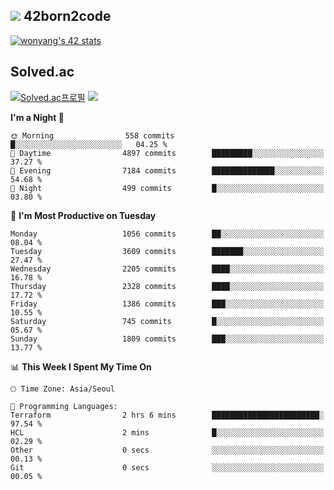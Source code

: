 
## <img src="https://img.shields.io/badge/-000000?style=flat&logo=42&logoColor=white"> 42born2code
<!--[![wonyang's 42 stats](https://badge42.vercel.app/api/v2/cl5nhe5b6007809kydha7ht42/stats?cursusId=21&coalitionId=88)](https://profile.intra.42.fr/users/wonyang)-->

[![wonyang's 42 stats](https://badge.mediaplus.ma/starryblue/wonyang?1337Badge=off&UM6P=off)](https://github.com/oakoudad/badge42)

## Solved.ac
[![Solved.ac프로필](http://mazassumnida.wtf/api/v2/generate_badge?boj=bennyws)](https://solved.ac/bennyws)
<a href="https://solved.ac/bennyws"><img src="http://mazandi.herokuapp.com/api?handle=bennyws&theme=cold"/></a>

<!--START_SECTION:waka-->
**I'm a Night 🦉** 

```text
🌞 Morning                558 commits         █░░░░░░░░░░░░░░░░░░░░░░░░   04.25 % 
🌆 Daytime                4897 commits        █████████░░░░░░░░░░░░░░░░   37.27 % 
🌃 Evening                7184 commits        ██████████████░░░░░░░░░░░   54.68 % 
🌙 Night                  499 commits         █░░░░░░░░░░░░░░░░░░░░░░░░   03.80 % 
```
📅 **I'm Most Productive on Tuesday** 

```text
Monday                   1056 commits        ██░░░░░░░░░░░░░░░░░░░░░░░   08.04 % 
Tuesday                  3609 commits        ███████░░░░░░░░░░░░░░░░░░   27.47 % 
Wednesday                2205 commits        ████░░░░░░░░░░░░░░░░░░░░░   16.78 % 
Thursday                 2328 commits        ████░░░░░░░░░░░░░░░░░░░░░   17.72 % 
Friday                   1386 commits        ███░░░░░░░░░░░░░░░░░░░░░░   10.55 % 
Saturday                 745 commits         █░░░░░░░░░░░░░░░░░░░░░░░░   05.67 % 
Sunday                   1809 commits        ███░░░░░░░░░░░░░░░░░░░░░░   13.77 % 
```


📊 **This Week I Spent My Time On** 

```text
🕑︎ Time Zone: Asia/Seoul

💬 Programming Languages: 
Terraform                2 hrs 6 mins        ████████████████████████░   97.54 % 
HCL                      2 mins              █░░░░░░░░░░░░░░░░░░░░░░░░   02.29 % 
Other                    0 secs              ░░░░░░░░░░░░░░░░░░░░░░░░░   00.13 % 
Git                      0 secs              ░░░░░░░░░░░░░░░░░░░░░░░░░   00.05 % 
```


<!--END_SECTION:waka-->
